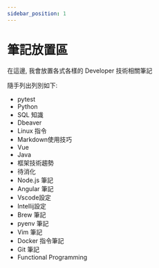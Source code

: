 ```yaml
---
sidebar_position: 1
---
```


# 筆記放置區

在這邊, 我會放置各式各樣的 Developer 技術相關筆記

隨手列出列別如下:
- pytest
- Python
- SQL 知識
- Dbeaver
- Linux 指令
- Markdown使用技巧
- Vue
- Java
- 框架技術趨勢
- 待消化
- Node.js 筆記
- Angular 筆記
- Vscode設定
- Intellij設定
- Brew 筆記
- pyenv 筆記
- Vim 筆記
- Docker 指令筆記
- Git 筆記
- Functional Programming



